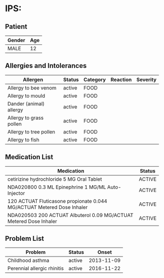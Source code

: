 # IPS:

## Patient

|Gender|Age|
|---|---|
|MALE|12|

## Allergies and Intolerances

|Allergen|Status|Category|Reaction|Severity|
|---|---|---|---|---|
|Allergy to bee venom|active|FOOD|||
|Allergy to mould|active|FOOD|||
|Dander (animal) allergy|active|FOOD|||
|Allergy to grass pollen|active|FOOD|||
|Allergy to tree pollen|active|FOOD|||
|Allergy to fish|active|FOOD|||

## Medication List

|Medication|Status|
|---|---|
|cetirizine hydrochloride 5 MG Oral Tablet|ACTIVE|
|NDA020800 0.3 ML Epinephrine 1 MG/ML Auto-Injector|ACTIVE|
|120 ACTUAT Fluticasone propionate 0.044 MG/ACTUAT Metered Dose Inhaler|ACTIVE|
|NDA020503 200 ACTUAT Albuterol 0.09 MG/ACTUAT Metered Dose Inhaler|ACTIVE|

## Problem List

|Problem|Status|Onset|
|---|---|---|
|Childhood asthma|active|2013-11-09|
|Perennial allergic rhinitis|active|2016-11-22|
